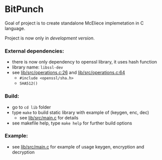 BitPunch
========

Goal of project is to create standalone McEliece implemetation in C language.

Project is now only in *development version*.

### External dependencies:
  - there is now only dependency to openssl library, it uses hash function
  - library name: `libssl-dev`
  - see [lib/src/operations.c:26](lib/src/operations.c#L26) and [lib/src/operations.c:64](lib/src/operations.c#L64)
    - `#include <openssl/sha.h>`
    - `SHA512()`

### Build:
  - go to `cd lib` folder
  - type `make` to build static library with example of (keygen, enc, dec)
    - see [lib/src/main.c](lib/src/main.c) for details
  - see makefile help, type `make help` for further build options

### Example:
  - see [lib/src/main.c](lib/src/main.c) for example of usage keygen, encryption and decryption
